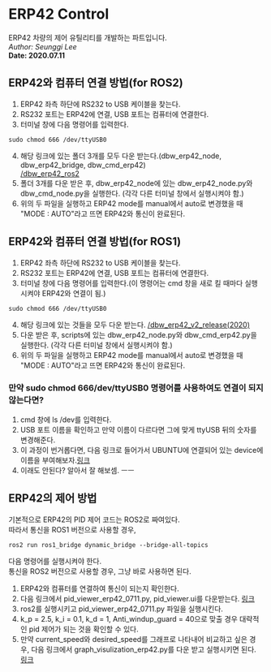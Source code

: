 # ERP42 Control
ERP42 차량의 제어 유틸리티를 개발하는 파트입니다.  
_Author: Seunggi Lee_  
__Date: 2020.07.11__  

## ERP42와 컴퓨터 연결 방법(for ROS2)
1. ERP42 좌측 하단에 RS232 to USB 케이블을 찾는다.
2. RS232 포트는 ERP42에 연결, USB 포트는 컴퓨터에 연결한다. 
3. 터미널 창에 다음 명령어를 입력한다.
```
sudo chmod 666 /dev/ttyUSB0
```
4. 해당 링크에 있는 폴더 3개를 모두 다운 받는다.(dbw_erp42_node, dbw_erp42_bridge, dbw_cmd_erp42)  
[/dbw_erp42_ros2](https://github.com/DGIST-ARTIV/ARTIV_Communication/tree/master/dbw_erp42/dbw_erp42_ros2)
5. 폴더 3개를 다운 받은 후, dbw_erp42_node에 있는 dbw_erp42_node.py와 dbw_cmd_node.py을 실행한다. (각각 다른 터미널 창에서 실행시켜야 함.)
6. 위의 두 파일을 실행하고 ERP42 mode를 manual에서 auto로 변경했을 때 "MODE : AUTO"라고 뜨면 ERP42와 통신이 완료된다.

## ERP42와 컴퓨터 연결 방법(for ROS1)
1. ERP42 좌측 하단에 RS232 to USB 케이블을 찾는다.
2. RS232 포트는 ERP42에 연결, USB 포트는 컴퓨터에 연결한다. 
3. 터미널 창에 다음 명령어를 입력한다.(이 명령어는 cmd 창을 새로 킬 때마다 실행시켜야 ERP42와 연결이 됨.)
```
sudo chmod 666 /dev/ttyUSB0
```
4. 해당 링크에 있는 것들을 모두 다운 받는다.
[/dbw_erp42_v2_release(2020)](https://github.com/DGIST-ARTIV/ARTIV_Communication/tree/master/dbw_erp42/dbw_erp42_v2_release(2020))
5. 다운 받은 후, scripts에 있는 dbw_erp42_node.py와 dbw_cmd_erp42.py을 실행한다. (각각 다른 터미널 창에서 실행시켜야 함.)
6. 위의 두 파일을 실행하고 ERP42 mode를 manual에서 auto로 변경했을 때 "MODE : AUTO"라고 뜨면 ERP42와 통신이 완료된다.

### 만약 sudo chmod 666/dev/ttyUSB0 명령어를 사용하여도 연결이 되지 않는다면?
1. cmd 창에 ls /dev를 입력한다.
2. USB 포트 이름을 확인하고 만약 이름이 다르다면 그에 맞게 ttyUSB 뒤의 숫자를 변경해준다.
3. 이 과정이 번거롭다면, 다음 링크로 들어가서 UBUNTU에 연결되어 있는 device에 이름을 부여해보자.[링크](https://github.com/shinkansan/ARTIV/blob/master/Sensors/setting/readme.md)
4. 이래도 안된다? 알아서 잘 해보셈. ㅡㅡ

## ERP42의 제어 방법  
기본적으로 ERP42의 PID 제어 코드는 ROS2로 짜여있다.   
따라서 통신을 ROS1 버전으로 사용할 경우,  
```
ros2 run ros1_bridge dynamic_bridge --bridge-all-topics 
```
다음 명령어를 실행시켜야 한다.  
통신을 ROS2 버전으로 사용할 경우, 그냥 바로 사용하면 된다.
1. ERP42와 컴퓨터를 연결하여 통신이 되는지 확인한다.
2. 다음 링크에서 pid_viewer_erp42_0711.py, pid_viewer.ui를 다운받는다. [링크](./pid_ui_erp42/0711)
3. ros2를 실행시키고 pid_viewer_erp42_0711.py 파일을 실행시킨다.
4. k_p = 2.5, k_i = 0.1, k_d = 1, Anti_windup_guard = 40으로 맞출 경우 대략적인 pid 제어가 되는 것을 확인할 수 있다.
5. 만약 current_speed와 desired_speed를 그래프로 나타내어 비교하고 싶은 경우, 다음 링크에서 graph_visulization_erp42.py를 다운 받고 실행시키면 된다. [링크](./pid_graph_erp42/graph_visulization_erp42.py)
